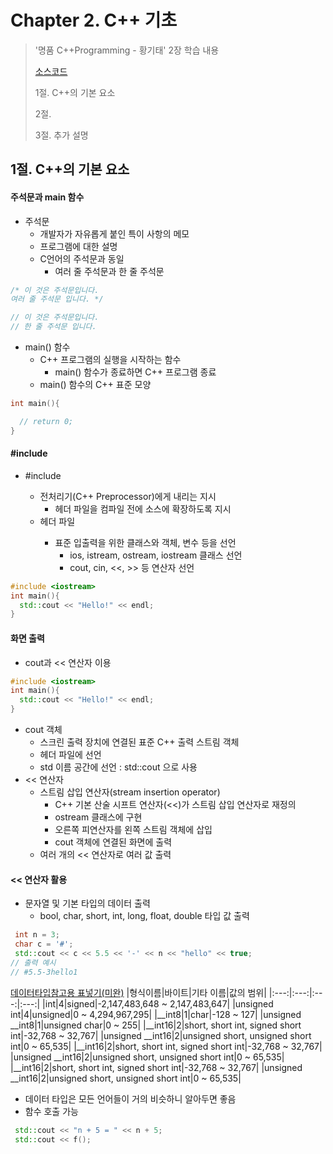 #  Chapter 2. C++ 기초   
> '명품 C++Programming - 황기태' 2장 학습 내용
>
> [소스코드]()
> 
> 1절. C++의 기본 요소
> 
> 2절. 
>
> 3절. 추가 설명

## 1절. C++의 기본 요소
#### 주석문과 main 함수
* 주석문
  * 개발자가 자유롭게 붙인 특이 사항의 메모
  * 프로그램에 대한 설명
  * C언어의 주석문과 동일
    * 여러 줄 주석문과 한 줄 주석문
```C++
/* 이 것은 주석문입니다.
여러 줄 주석문 입니다. */

// 이 것은 주석문입니다.
// 한 줄 주석문 입니다.
```
* main() 함수
  * C++ 프로그램의 실행을 시작하는 함수
    * main() 함수가 종료하면 C++ 프로그램 종료
  * main() 함수의 C++ 표준 모양
```C++
int main(){

  // return 0;
}
```

#### #include
* #include <iostream>
  * 전처리기(C++ Preprocessor)에게 내리는 지시
    * <iostream> 헤더 파일을 컴파일 전에 소스에 확장하도록 지시
  * <iostream> 헤더 파일
    * 표준 입출력을 위한 클래스와 객체, 변수 등을 선언
      * ios, istream, ostream, iostream 클래스 선언
      * cout, cin, <<, >> 등 연산자 선언
```C++
#include <iostream>
int main(){
  std::cout << "Hello!" << endl;
}
```

#### 화면 출력
* cout과 << 연산자 이용
```C++
#include <iostream>
int main(){
  std::cout << "Hello!" << endl;
}
```
* cout 객체
  * 스크린 출력 장치에 연결된 표준 C++ 출력 스트림 객체
  * <iostream> 헤더 파일에 선언
  * std 이름 공간에 선언 : std::cout 으로 사용
* << 연산자
  * 스트림 삽입 연산자(stream insertion operator)
    * C++ 기본 산술 시프트 연산자(<<)가 스트림 삽입 연산자로 재정의
    * ostream 클래스에 구현
    * 오른쪽 피연산자를 왼쪽 스트림 객체에 삽입
    * cout 객체에 연결된 화면에 출력
  * 여러 개의 << 연산자로 여러 값 출력


#### << 연산자 활용
* 문자열 및 기본 타입의 데이터 출력
  * bool, char, short, int, long, float, double 타입 값 출력
```C++
 int n = 3;
 char c = '#';
 std::cout << c << 5.5 << '-' << n << "hello" << true;
// 출력 예시
// #5.5-3hello1
```
[데이터타입참고용 표넣기(미완)](https://offbyone.tistory.com/115)
|형식이름|바이트|기타 이름|값의 범위|
|:---:|:---:|:---:|:---:|
|int|4|signed|-2,147,483,648 ~ 2,147,483,647|
|unsigned int|4|unsigned|0 ~ 4,294,967,295|
|__int8|1|char|-128 ~ 127|
|unsigned __int8|1|unsigned char|0 ~ 255|
|__int16|2|short, short int, signed short int|-32,768 ~ 32,767|
|unsigned __int16|2|unsigned short, unsigned short int|0 ~ 65,535|
|__int16|2|short, short int, signed short int|-32,768 ~ 32,767|
|unsigned __int16|2|unsigned short, unsigned short int|0 ~ 65,535|
|__int16|2|short, short int, signed short int|-32,768 ~ 32,767|
|unsigned __int16|2|unsigned short, unsigned short int|0 ~ 65,535|
  * 데이터 타입은 모든 언어들이 거의 비슷하니 알아두면 좋음
  * 함수 호출 가능
```C++
 std::cout << "n + 5 = " << n + 5;
 std::cout << f();
```
